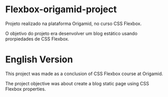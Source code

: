# Flexbox-origamid-project
Projeto realizado na plataforma Origamid, no curso CSS Flexbox.

O objetivo do projeto era desenvolver um blog estático usando prorpiedades de CSS Flexbox.

# English Version

This project was made as a conclusion of CSS Flexbox course at Origamid.

The project objective was about create a blog static page using CSS Flexbox properties.
